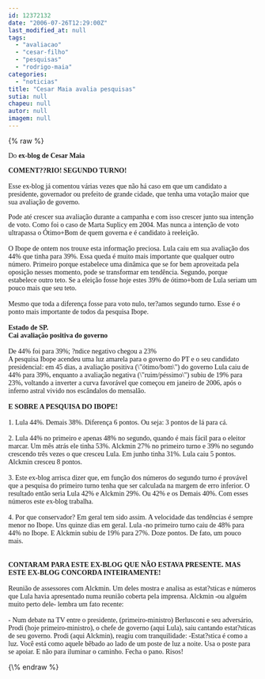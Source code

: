 ```yaml
---
id: 12372132
date: "2006-07-26T12:29:00Z"
last_modified_at: null
tags:
  - "avaliacao"
  - "cesar-filho"
  - "pesquisas"
  - "rodrigo-maia"
categories:
  - "noticias"
title: "Cesar Maia avalia pesquisas"
sutia: null
chapeu: null
autor: null
imagem: null
---
```

{\% raw %}
<p><P><FONT face=Verdana>Do <STRONG>ex-blog de Cesar Maia</STRONG></FONT></P></p>
<p><P><FONT face=Verdana><STRONG>COMENT??RIO! SEGUNDO TURNO! <BR></STRONG><BR>Esse ex-blog já comentou várias vezes que não há caso em que um candidato a presidente, governador ou prefeito de grande cidade, que tenha uma votação maior que sua avaliação de governo. </FONT></P></p>
<p><P><FONT face=Verdana>Pode até crescer sua avaliação durante a campanha e com isso crescer junto sua intenção de voto. Como foi o caso de Marta Suplicy em 2004. Mas nunca a intenção de voto ultrapassa o Ótimo+Bom de quem governa e é candidato à reeleição. <BR><BR>O Ibope de ontem nos trouxe esta informação preciosa. Lula caiu em sua avaliação dos 44% que tinha para 39%. Essa queda é muito mais importante que qualquer outro número. Primeiro porque estabelece uma dinâmica que se for bem aproveitada pela oposição nesses momento, pode se transformar em tendência. Segundo, porque estabelece outro teto. Se a eleição fosse hoje estes 39% de ótimo+bom de Lula seriam&nbsp;um pouco mais que seu teto. <BR><BR>Mesmo que toda a diferença fosse para voto nulo, ter?amos segundo turno. Esse é o ponto mais importante de todos da pesquisa Ibope. <BR><BR><STRONG>Estado de SP.<BR>Cai avaliação positiva do governo<BR></STRONG><BR>De 44% foi para 39%; ?ndice negativo chegou a 23% <BR>A pesquisa Ibope acendeu uma luz amarela para o governo do PT e o seu candidato presidencial: em 45 dias, a avaliação positiva (\"ótimo/bom\") do governo Lula caiu de 44% para 39%, enquanto a avaliação negativa (\"ruim/péssimo\") subiu de 19% para 23%, voltando a inverter a curva favorável que começou em janeiro de 2006, após o inferno astral vivido nos escândalos do mensalão.<BR><BR><STRONG>E SOBRE A PESQUISA DO IBOPE! <BR></STRONG><BR>1. Lula 44%. Demais 38%. Diferença 6 pontos. Ou seja: 3 pontos de lá para cá. <BR><BR>2. Lula 44% no primeiro e apenas 48% no segundo, quando é mais fácil para o eleitor marcar. Um mês atrás ele tinha 53%. Alckmin 27% no primeiro turno e 39% no segundo crescendo três vezes o que cresceu Lula. Em junho tinha 31%. Lula caiu 5 pontos. Alckmin cresceu 8 pontos. <BR><BR>3. Este ex-blog arrisca dizer que, em função dos números do segundo turno é provável que a pesquisa do primeiro turno tenha que ser calculada na margem de erro inferior. O resultado então seria Lula 42% e Alckmin 29%. Ou 42% e os Demais 40%. Com esses números este ex-blog trabalha. <BR><BR>4. Por que conservador? Em geral tem sido assim. A velocidade das tendências é sempre menor no Ibope. Uns quinze dias em geral. Lula -no primeiro turno caiu de 48% para 44% no Ibope. E Alckmin subiu de 19% para 27%. Doze pontos. De fato, um pouco mais.<BR><BR><BR><STRONG>CONTARAM PARA ESTE EX-BLOG QUE NÃO ESTAVA PRESENTE. MAS ESTE EX-BLOG CONCORDA INTEIRAMENTE!<BR></STRONG><BR>Reunião de assessores com Alckmin. Um deles mostra e analisa as estat?sticas e números que Lula havia apresentado numa reunião coberta pela imprensa. Alckmin -ou alguém muito perto dele- lembra um fato recente:<BR><BR>- Num debate na TV entre o presidente, (primeiro-ministro) Berlusconi e seu adversário, Prodi (hoje primeiro-ministro), o chefe de governo (aqui Lula), saiu cantando estat?sticas de seu governo. Prodi (aqui Alckmin), reagiu com tranquilidade: -Estat?stica é como a luz. Você está como aquele bêbado ao lado de um poste de luz a noite. Usa o poste para se apoiar. E não para iluminar o caminho. Fecha o pano. Risos!</FONT></P> </p>
{\% endraw %}